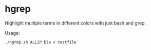 # hgrep
Highlight multiple terms in different colors with just bash and grep.

Usage:
```
./hgrep.sh ALLIP bla < testfile
```